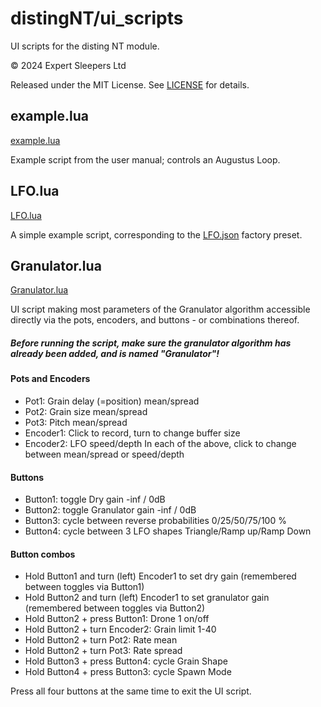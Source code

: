 # distingNT/ui_scripts
UI scripts for the disting NT module.

© 2024 Expert Sleepers Ltd

Released under the MIT License. See [LICENSE](LICENSE) for details.

## example.lua
[example.lua](example.lua)

Example script from the user manual; controls an Augustus Loop.

## LFO.lua
[LFO.lua](LFO.lua)

A simple example script, corresponding to the [LFO.json](../presets/LFO.json) factory preset.

## Granulator.lua
[Granulator.lua](Granulator.lua)

UI script making most parameters of the Granulator algorithm accessible directly via the pots, encoders, and buttons - or combinations thereof.

##### Before running the script, make sure the granulator algorithm has already been added, and is named "Granulator"!

#### Pots and Encoders
- Pot1: Grain delay (=position) mean/spread
- Pot2: Grain size mean/spread
- Pot3: Pitch mean/spread
- Encoder1: Click to record, turn to change buffer size
- Encoder2: LFO speed/depth
In each of the above, click to change between mean/spread or speed/depth

#### Buttons
- Button1: toggle Dry gain -inf / 0dB
- Button2: toggle Granulator gain -inf / 0dB
- Button3: cycle between reverse probabilities 0/25/50/75/100 %
- Button4: cycle between 3 LFO shapes Triangle/Ramp up/Ramp Down

#### Button combos
- Hold Button1 and turn (left) Encoder1 to set dry gain (remembered between toggles via Button1)
- Hold Button2 and turn (left) Encoder1 to set granulator gain (remembered between toggles via Button2)
- Hold Button2 + press Button1: Drone 1 on/off
- Hold Button2 + turn Encoder2: Grain limit 1-40
- Hold Button2 + turn Pot2: Rate mean
- Hold Button2 + turn Pot3: Rate spread
- Hold Button3 + press Button4: cycle Grain Shape
- Hold Button4 + press Button3: cycle Spawn Mode

Press all four buttons at the same time to exit the UI script.
